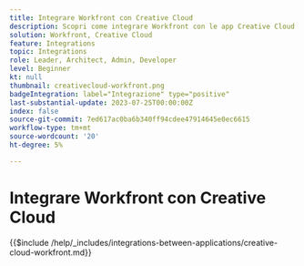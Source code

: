 ```yaml
---
title: Integrare Workfront con Creative Cloud
description: Scopri come integrare Workfront con le app Creative Cloud.
solution: Workfront, Creative Cloud
feature: Integrations
topic: Integrations
role: Leader, Architect, Admin, Developer
level: Beginner
kt: null
thumbnail: creativecloud-workfront.png
badgeIntegration: label="Integrazione" type="positive"
last-substantial-update: 2023-07-25T00:00:00Z
index: false
source-git-commit: 7ed617ac0ba6b340ff94cdee47914645e0ec6615
workflow-type: tm+mt
source-wordcount: '20'
ht-degree: 5%

---
```



# Integrare Workfront con Creative Cloud

{{$include /help/_includes/integrations-between-applications/creative-cloud-workfront.md}}
